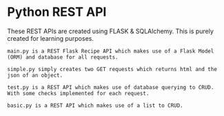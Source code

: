 # Python REST API
These REST APIs are created using FLASK & SQLAlchemy. This is purely created for learning purposes.

```
main.py is a REST Flask Recipe API which makes use of a Flask Model (ORM) and database for all requests.
```
```
simple.py simply creates two GET requests which returns html and the json of an object.
```
```
test.py is a REST API which makes use of database querying to CRUD. With some checks implemented for each request.
```
```
basic.py is a REST API which makes use of a list to CRUD.
```
